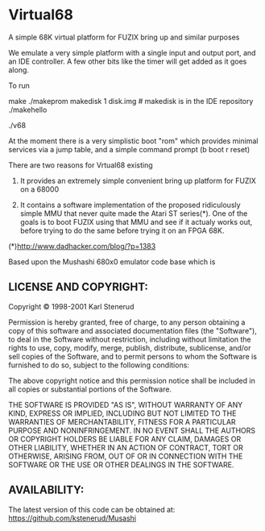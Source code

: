 # Virtual68
A simple 68K virtual platform for FUZIX bring up and similar purposes

We emulate a very simple platform with a single input and output port, and
an IDE controller. A few other bits like the timer will get added as it goes
along.

To run

make
./makeprom
makedisk 1 disk.img	# makedisk is in the IDE repository
./makehello

./v68


At the moment there is a very simplistic boot "rom" which provides minimal
services via a jump table, and a simple command prompt (b boot r reset)

There are two reasons for Vrtual68 existing

1. It provides an extremely simple convenient bring up platform for FUZIX on a
68000

2. It contains a software implementation of the proposed ridiculously simple
MMU that never quite made the Atari ST series(*). One of the goals is to boot
FUZIX using that MMU and see if it actualy works out, before trying to do the
same before trying it on an FPGA 68K.

(*)http://www.dadhacker.com/blog/?p=1383


Based upon the Mushashi 680x0 emulator code base which is

LICENSE AND COPYRIGHT:
---------------------

Copyright © 1998-2001 Karl Stenerud

Permission is hereby granted, free of charge, to any person obtaining a copy
of this software and associated documentation files (the "Software"), to deal
in the Software without restriction, including without limitation the rights
to use, copy, modify, merge, publish, distribute, sublicense, and/or sell
copies of the Software, and to permit persons to whom the Software is
furnished to do so, subject to the following conditions:

The above copyright notice and this permission notice shall be included in
all copies or substantial portions of the Software.

THE SOFTWARE IS PROVIDED "AS IS", WITHOUT WARRANTY OF ANY KIND, EXPRESS OR
IMPLIED, INCLUDING BUT NOT LIMITED TO THE WARRANTIES OF MERCHANTABILITY,
FITNESS FOR A PARTICULAR PURPOSE AND NONINFRINGEMENT. IN NO EVENT SHALL THE
AUTHORS OR COPYRIGHT HOLDERS BE LIABLE FOR ANY CLAIM, DAMAGES OR OTHER
LIABILITY, WHETHER IN AN ACTION OF CONTRACT, TORT OR OTHERWISE, ARISING FROM,
OUT OF OR IN CONNECTION WITH THE SOFTWARE OR THE USE OR OTHER DEALINGS IN
THE SOFTWARE.



AVAILABILITY:
------------
The latest version of this code can be obtained at:
https://github.com/kstenerud/Musashi
